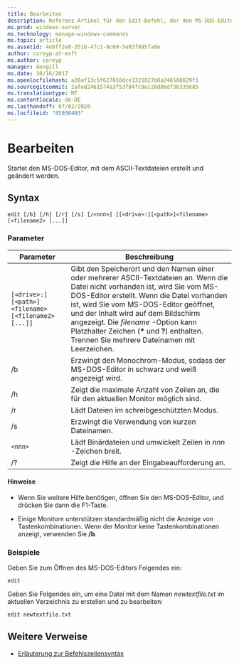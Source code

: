 ```yaml
---
title: Bearbeiten
description: Referenz Artikel für den Edit-Befehl, der den MS-DOS-Editor startet, damit Sie ASCII-Textdateien erstellen und ändern können.
ms.prod: windows-server
ms.technology: manage-windows-commands
ms.topic: article
ms.assetid: 4e0ff2e8-3518-47c1-8c69-5e93f895fa0e
author: coreyp-at-msft
ms.author: coreyp
manager: dongill
ms.date: 10/16/2017
ms.openlocfilehash: a28af13c5f627010dce1321027b8a246560829f1
ms.sourcegitcommit: 2afed2461574a3f53f84fc9ec28d86df3b335685
ms.translationtype: MT
ms.contentlocale: de-DE
ms.lasthandoff: 07/02/2020
ms.locfileid: "85930493"
---
```

# <a name="edit"></a>Bearbeiten

Startet den MS-DOS-Editor, mit dem ASCII-Textdateien erstellt und geändert werden.

## <a name="syntax"></a>Syntax

```
edit [/b] [/h] [/r] [/s] [/<nnn>] [[<drive>:][<path>]<filename> [<filename2> [...]]
```

### <a name="parameters"></a>Parameter

| Parameter | Beschreibung |
| --------- | ----------- |
| `[<drive>:][<path>]<filename> [<filename2> [...]]` | Gibt den Speicherort und den Namen einer oder mehrerer ASCII-Textdateien an. Wenn die Datei nicht vorhanden ist, wird Sie vom MS-DOS-Editor erstellt. Wenn die Datei vorhanden ist, wird Sie vom MS-DOS-Editor geöffnet, und der Inhalt wird auf dem Bildschirm angezeigt. Die *filename* -Option kann Platzhalter Zeichen (**&#42;** und **?**) enthalten. Trennen Sie mehrere Dateinamen mit Leerzeichen. |
| /b | Erzwingt den Monochrom-Modus, sodass der MS-DOS-Editor in schwarz und weiß angezeigt wird. |
| /h | Zeigt die maximale Anzahl von Zeilen an, die für den aktuellen Monitor möglich sind. |
| /r | Lädt Dateien im schreibgeschützten Modus. |
| /s | Erzwingt die Verwendung von kurzen Dateinamen. |
| `<nnn>` | Lädt Binärdateien und umwickelt Zeilen in *nnn* -Zeichen breit. |
| /? | Zeigt die Hilfe an der Eingabeaufforderung an. |

#### <a name="remarks"></a>Hinweise

- Wenn Sie weitere Hilfe benötigen, öffnen Sie den MS-DOS-Editor, und drücken Sie dann die F1-Taste.

- Einige Monitore unterstützen standardmäßig nicht die Anzeige von Tastenkombinationen. Wenn der Monitor keine Tastenkombinationen anzeigt, verwenden Sie **/b**.

### <a name="examples"></a>Beispiele

Geben Sie zum Öffnen des MS-DOS-Editors Folgendes ein:

```
edit
```

Geben Sie Folgendes ein, um eine Datei mit dem Namen *newtextfile.txt* im aktuellen Verzeichnis zu erstellen und zu bearbeiten:

```
edit newtextfile.txt
```

## <a name="additional-references"></a>Weitere Verweise

- [Erläuterung zur Befehlszeilensyntax](command-line-syntax-key.md)

